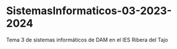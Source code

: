 # SistemasInformaticos-03-2023-2024
Tema 3 de sistemas informáticos de DAM en el IES Ribera del Tajo
